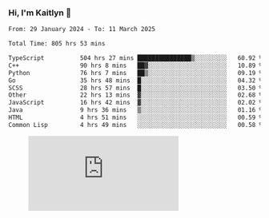 ### Hi, I'm Kaitlyn 👋
<!--START_SECTION:waka-->

```txt
From: 29 January 2024 - To: 11 March 2025

Total Time: 805 hrs 53 mins

TypeScript          504 hrs 27 mins ███████████████▒░░░░░░░░░   60.92 %
C++                 90 hrs 8 mins   ██▓░░░░░░░░░░░░░░░░░░░░░░   10.89 %
Python              76 hrs 7 mins   ██▒░░░░░░░░░░░░░░░░░░░░░░   09.19 %
Go                  35 hrs 48 mins  █░░░░░░░░░░░░░░░░░░░░░░░░   04.32 %
SCSS                28 hrs 57 mins  █░░░░░░░░░░░░░░░░░░░░░░░░   03.50 %
Other               22 hrs 13 mins  ▓░░░░░░░░░░░░░░░░░░░░░░░░   02.68 %
JavaScript          16 hrs 42 mins  ▓░░░░░░░░░░░░░░░░░░░░░░░░   02.02 %
Java                9 hrs 36 mins   ▒░░░░░░░░░░░░░░░░░░░░░░░░   01.16 %
HTML                4 hrs 51 mins   ░░░░░░░░░░░░░░░░░░░░░░░░░   00.59 %
Common Lisp         4 hrs 49 mins   ░░░░░░░░░░░░░░░░░░░░░░░░░   00.58 %
```

<!--END_SECTION:waka-->

<figure><embed src="https://wakatime.com/share/@018d58bc-3d22-46c9-b2d7-4ed36fb8172d/243b5d9b-77cd-4133-89ff-dcc8f225fa18.svg"></embed></figure>

